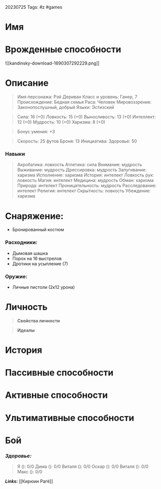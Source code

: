 20230725
Tags: #z #games 
# Имя 

# Врожденные способности

![[kandinsky-download-1690307292229.png]]

# Описание

>Имя персонажа: Рэй Дериван
>Класс и уровень: Ганер, 7
>Происхождение: Бедная семья
>Раса: Человек
>Мировоззрение: Законопослушный, добрый
>Языки: Эстизский

>Сила: 16 (+0)
>Ловкость: 15 (+0) 
>Выносливость: 13 (+0) 
>Интеллект: 12 (+0)
>Мудрость: 10 (+0)
>Харизма: 8 (+0)

>Бонус умения: +3

>Скорость: 25 футов
>Броня: 13
>Инициатива: 
>Здоровье: 50

### Навыки

>Акробатика: ловкость
> Атлетика: сила
> Внимание: мудрость
> Выживание: мудрость
> Дрессировка: мудрость
> Запугивание: харизма
> Исполнение: харизма
> История: интелект
> Ловкость рук: ловкость
> Магия: интелект
> Медицина: мудрость
> Обман: харизма
> Природа: интелект
> Проницательность: мудрость
> Расследование: интелект
> Религия: интелект
> Скрытность: ловкость
> Убеждение: харизма

# Снаряжение:

* Бронированный костюм

### Расходники:

* Дымовая шашка
* Порох на 16 выстрелов
* Дротики на усыпление (7)

### Оружие:

* Личные пистоли (2к12 урона)

# Личность

> **Свойства личности**
> 
> 
> 

> **Идеалы**
> 
> 
> 

# История



# Пассивные способности



# Активные способности



# Ультимативные способности



# Бой

### ***Здоровье:***

> Я (): 0/0 
> Дима (): 0/0
> Виталя (): 0/0
> Оскар (): 0/0 
> Виталя (): 0/0
> Макс ():  0/0




***Links:*** [[Кирюин Рагё]] 

